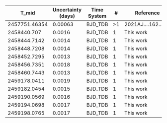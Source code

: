 |T_mid|Uncertainty (days)           |Time System|#                                            |Reference                           |
|-----|-----------------------------|-----------|---------------------------------------------|------------------------------------|
|2457751.46354|0.00063                      |BJD_TDB    |>1                                           |2021AJ....162....7B                 |
|2458440.707|0.0016                       |BJD_TDB    |1                                            |This work                           |
|2458444.7142|0.0014                       |BJD_TDB    |1                                            |This work                           |
|2458448.7208|0.0014                       |BJD_TDB    |1                                            |This work                           |
|2458452.7295|0.0013                       |BJD_TDB    |1                                            |This work                           |
|2458456.7351|0.0018                       |BJD_TDB    |1                                            |This work                           |
|2458460.7443|0.0013                       |BJD_TDB    |1                                            |This work                           |
|2459178.0411|0.0019                       |BJD_TDB    |1                                            |This work                           |
|2459182.0454|0.0015                       |BJD_TDB    |1                                            |This work                           |
|2459190.0569|0.0016                       |BJD_TDB    |1                                            |This work                           |
|2459194.0698|0.0017                       |BJD_TDB    |1                                            |This work                           |
|2459198.0765|0.0017                       |BJD_TDB    |1                                            |This work                           |
